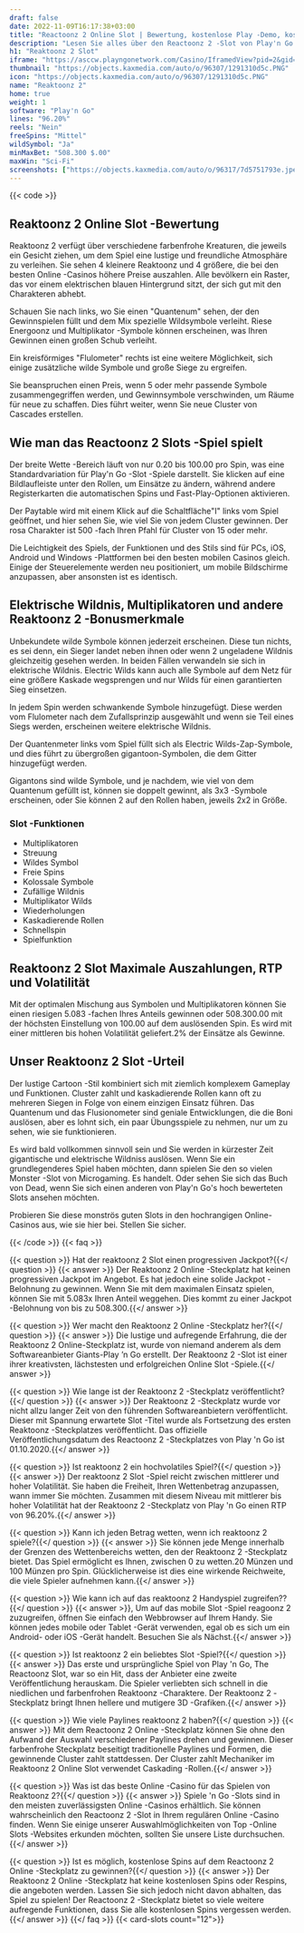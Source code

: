 ```yaml
---
draft: false
date: 2022-11-09T16:17:38+03:00
title: "Reactoonz 2 Online Slot | Bewertung, kostenlose Play -Demo, kostenlose Spins"
description: "Lesen Sie alles über den Reactoonz 2 -Slot von Play'n Go. Entdecken Sie die Details wie Auszahlungen, Volatilität, RTP und erhalten Sie kostenlose Spins und Casino -Bonus von den besten CA -Online -Casinos!"
h1: "Reaktoonz 2 Slot"
iframe: "https://asccw.playngonetwork.com/Casino/IframedView?pid=2&gid=reactoonztwo&lang=en_US&practice=1&channel=desktop&div=flashobject&width=100%25&height=100%25&user=&password=&ctx=&demo=2&brand=&lobby=&rccurrentsessiontime=0&rcintervaltime=0&rcaccounthistoryurl=&rccontinueurl=&rcexiturl=&rchistoryurlmode=&autoplaylimits=0&autoplayreset=0&callback=flashCallback&rcmga=&resourcelevel=0&hasjackpots=False&country=&pauseplay=&playlimit=&selftest=&sessiontime=&coreweburl=https://asccw.playngonetwork.com/&showpoweredby=True"
thumbnail: "https://objects.kaxmedia.com/auto/o/96307/1291310d5c.PNG"
icon: "https://objects.kaxmedia.com/auto/o/96307/1291310d5c.PNG"
name: "Reaktoonz 2"
home: true
weight: 1
software: "Play'n Go"
lines: "96.20%"
reels: "Nein"
freeSpins: "Mittel"
wildSymbol: "Ja"
minMaxBet: "508.300 $.00"
maxWin: "Sci-Fi"
screenshots: ["https://objects.kaxmedia.com/auto/o/96317/7d5751793e.jpeg"]
---
```


{{< code >}}<h2>Reaktoonz 2 Online Slot -Bewertung</h2><p>Reaktoonz 2 verfügt über verschiedene farbenfrohe Kreaturen, die jeweils ein Gesicht ziehen, um dem Spiel eine lustige und freundliche Atmosphäre zu verleihen. Sie sehen 4 kleinere Reaktoonz und 4 größere, die bei den besten Online -Casinos höhere Preise auszahlen. Alle bevölkern ein Raster, das vor einem elektrischen blauen Hintergrund sitzt, der sich gut mit den Charakteren abhebt.</p><p>Schauen Sie nach links, wo Sie einen "Quantenum" sehen, der den Gewinnspielen füllt und dem Mix spezielle Wildsymbole verleiht. Riese Energoonz und Multiplikator -Symbole können erscheinen, was Ihren Gewinnen einen großen Schub verleiht.</p><p>Ein kreisförmiges "Flulometer" rechts ist eine weitere Möglichkeit, sich einige zusätzliche wilde Symbole und große Siege zu ergreifen.</p><p>Sie beanspruchen einen Preis, wenn 5 oder mehr passende Symbole zusammengegriffen werden, und Gewinnsymbole verschwinden, um Räume für neue zu schaffen. Dies führt weiter, wenn Sie neue Cluster von Cascades erstellen.</p><h2>Wie man das Reactoonz 2 Slots -Spiel spielt</h2><p>Der breite Wette -Bereich läuft von nur 0.20 bis 100.00 pro Spin, was eine Standardvariation für Play'n Go -Slot -Spiele darstellt. Sie klicken auf eine Bildlaufleiste unter den Rollen, um Einsätze zu ändern, während andere Registerkarten die automatischen Spins und Fast-Play-Optionen aktivieren.</p><p>Der Paytable wird mit einem Klick auf die Schaltfläche"I" links vom Spiel geöffnet, und hier sehen Sie, wie viel Sie von jedem Cluster gewinnen. Der rosa Charakter ist 500 -fach Ihren Pfahl für Cluster von 15 oder mehr.</p><p>Die Leichtigkeit des Spiels, der Funktionen und des Stils sind für PCs, iOS, Android und Windows -Plattformen bei den besten mobilen Casinos gleich. Einige der Steuerelemente werden neu positioniert, um mobile Bildschirme anzupassen, aber ansonsten ist es identisch.</p><h2>Elektrische Wildnis, Multiplikatoren und andere Reaktoonz 2 -Bonusmerkmale</h2><p>Unbekundete wilde Symbole können jederzeit erscheinen. Diese tun nichts, es sei denn, ein Sieger landet neben ihnen oder wenn 2 ungeladene Wildnis gleichzeitig gesehen werden. In beiden Fällen verwandeln sie sich in elektrische Wildnis. Electric Wilds kann auch alle Symbole auf dem Netz für eine größere Kaskade wegsprengen und nur Wilds für einen garantierten Sieg einsetzen.</p><p>In jedem Spin werden schwankende Symbole hinzugefügt. Diese werden vom Flulometer nach dem Zufallsprinzip ausgewählt und wenn sie Teil eines Siegs werden, erscheinen weitere elektrische Wildnis.</p><p>Der Quantenmeter links vom Spiel füllt sich als Electric Wilds-Zap-Symbole, und dies führt zu übergroßen gigantoon-Symbolen, die dem Gitter hinzugefügt werden.</p><p>Gigantons sind wilde Symbole, und je nachdem, wie viel von dem Quantenum gefüllt ist, können sie doppelt gewinnt, als 3x3 -Symbole erscheinen, oder Sie können 2 auf den Rollen haben, jeweils 2x2 in Größe.</p><h3>
Slot -Funktionen</h3><ul>
<li></span>
Multiplikatoren</li>
<li></span>
Streuung</li>
<li></span>
Wildes Symbol</li>
<li></span>
Freie Spins</li>
<li></span>
Kolossale Symbole</li>
<li></span>
Zufällige Wildnis</li>
<li></span>
Multiplikator Wilds</li>
<li></span>
Wiederholungen</li>
<li></span>
Kaskadierende Rollen</li>
<li></span>
Schnellspin</li>
<li></span>
Spielfunktion</li></ul><h2>Reaktoonz 2 Slot Maximale Auszahlungen, RTP und Volatilität</h2><p>Mit der optimalen Mischung aus Symbolen und Multiplikatoren können Sie einen riesigen 5.083 -fachen Ihres Anteils gewinnen oder 508.300.00 mit der höchsten Einstellung von 100.00 auf dem auslösenden Spin. Es wird mit einer mittleren bis hohen Volatilität geliefert.2% der Einsätze als Gewinne.</p><h2>Unser Reaktoonz 2 Slot -Urteil</h2><p>Der lustige Cartoon -Stil kombiniert sich mit ziemlich komplexem Gameplay und Funktionen. Cluster zahlt und kaskadierende Rollen kann oft zu mehreren Siegen in Folge von einem einzigen Einsatz führen. Das Quantenum und das Flusionometer sind geniale Entwicklungen, die die Boni auslösen, aber es lohnt sich, ein paar Übungsspiele zu nehmen, nur um zu sehen, wie sie funktionieren.</p><p>Es wird bald vollkommen sinnvoll sein und Sie werden in kürzester Zeit gigantische und elektrische Wildniss auslösen. Wenn Sie ein grundlegenderes Spiel haben möchten, dann spielen Sie den so vielen Monster -Slot von Microgaming. Es handelt. Oder sehen Sie sich das Buch von Dead, wenn Sie sich einen anderen von Play'n Go's hoch bewerteten Slots ansehen möchten.</p><p>Probieren Sie diese monströs guten Slots in den hochrangigen Online-Casinos aus, wie sie hier bei. Stellen Sie sicher.</p>
{{< /code >}}
{{< faq >}}

{{< question >}} Hat der reaktoonz 2 Slot einen progressiven Jackpot?{{</ question >}}
{{< answer >}} Der Reaktoonz 2 Online -Steckplatz hat keinen progressiven Jackpot im Angebot. Es hat jedoch eine solide Jackpot -Belohnung zu gewinnen. Wenn Sie mit dem maximalen Einsatz spielen, können Sie mit 5.083x Ihren Anteil weggehen. Dies kommt zu einer Jackpot -Belohnung von bis zu 508.300.{{</ answer >}}

{{< question >}} Wer macht den Reaktoonz 2 Online -Steckplatz her?{{</ question >}}
{{< answer >}} Die lustige und aufregende Erfahrung, die der Reaktoonz 2 Online-Steckplatz ist, wurde von niemand anderem als dem Softwareanbieter Giants-Play ’n Go erstellt. Der Reaktoonz 2 -Slot ist einer ihrer kreativsten, lächstesten und erfolgreichen Online Slot -Spiele.{{</ answer >}}

{{< question >}} Wie lange ist der Reaktoonz 2 -Steckplatz veröffentlicht?{{</ question >}}
{{< answer >}} Der Reaktoonz 2 -Steckplatz wurde vor nicht allzu langer Zeit von den führenden Softwareanbietern veröffentlicht. Dieser mit Spannung erwartete Slot -Titel wurde als Fortsetzung des ersten Reaktoonz -Steckplatzes veröffentlicht. Das offizielle Veröffentlichungsdatum des Reactoonz 2 -Steckplatzes von Play 'n Go ist 01.10.2020.{{</ answer >}}

{{< question >}} Ist reaktoonz 2 ein hochvolatiles Spiel?{{</ question >}}
{{< answer >}} Der reaktoonz 2 Slot -Spiel reicht zwischen mittlerer und hoher Volatilität. Sie haben die Freiheit, Ihren Wettenbetrag anzupassen, wann immer Sie möchten. Zusammen mit diesem Niveau mit mittlerer bis hoher Volatilität hat der Reaktoonz 2 -Steckplatz von Play 'n Go einen RTP von 96.20%.{{</ answer >}}

{{< question >}} Kann ich jeden Betrag wetten, wenn ich reaktoonz 2 spiele?{{</ question >}}
{{< answer >}} Sie können jede Menge innerhalb der Grenzen des Wettenbereichs wetten, den der Reaktoonz 2 -Steckplatz bietet. Das Spiel ermöglicht es Ihnen, zwischen 0 zu wetten.20 Münzen und 100 Münzen pro Spin. Glücklicherweise ist dies eine wirkende Reichweite, die viele Spieler aufnehmen kann.{{</ answer >}}

{{< question >}} Wie kann ich auf das reaktoonz 2 Handyspiel zugreifen??{{</ question >}}
{{< answer >}}, Um auf das mobile Slot -Spiel reagoonz 2 zuzugreifen, öffnen Sie einfach den Webbrowser auf Ihrem Handy. Sie können jedes mobile oder Tablet -Gerät verwenden, egal ob es sich um ein Android- oder iOS -Gerät handelt. Besuchen Sie als Nächst.{{</ answer >}}

{{< question >}} Ist reaktoonz 2 ein beliebtes Slot -Spiel?{{</ question >}}
{{< answer >}} Das erste und ursprüngliche Spiel von Play 'n Go, The Reactoonz Slot, war so ein Hit, dass der Anbieter eine zweite Veröffentlichung herauskam. Die Spieler verliebten sich schnell in die niedlichen und farbenfrohen Reaktoonz -Charaktere. Der Reaktoonz 2 -Steckplatz bringt Ihnen hellere und mutigere 3D -Grafiken.{{</ answer >}}

{{< question >}} Wie viele Paylines reaktoonz 2 haben?{{</ question >}}
{{< answer >}} Mit dem Reactoonz 2 Online -Steckplatz können Sie ohne den Aufwand der Auswahl verschiedener Paylines drehen und gewinnen. Dieser farbenfrohe Steckplatz beseitigt traditionelle Paylines und Formen, die gewinnende Cluster zahlt stattdessen. Der Cluster zahlt Mechaniker im Reaktoonz 2 Online Slot verwendet Caskading -Rollen.{{</ answer >}}

{{< question >}} Was ist das beste Online -Casino für das Spielen von Reaktoonz 2?{{</ question >}}
{{< answer >}} Spiele 'n Go -Slots sind in den meisten zuverlässigsten Online -Casinos erhältlich. Sie können wahrscheinlich den Reactoonz 2 -Slot in Ihrem regulären Online -Casino finden. Wenn Sie einige unserer Auswahlmöglichkeiten von Top -Online Slots -Websites erkunden möchten, sollten Sie unsere Liste durchsuchen.{{</ answer >}}

{{< question >}} Ist es möglich, kostenlose Spins auf dem Reactoonz 2 Online -Steckplatz zu gewinnen?{{</ question >}}
{{< answer >}} Der Reaktoonz 2 Online -Steckplatz hat keine kostenlosen Spins oder Respins, die angeboten werden. Lassen Sie sich jedoch nicht davon abhalten, das Spiel zu spielen! Der Reactoonz 2 -Steckplatz bietet so viele weitere aufregende Funktionen, dass Sie alle kostenlosen Spins vergessen werden.{{</ answer >}}
{{</ faq >}}
{{< card-slots count="12">}}